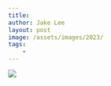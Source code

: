 ```yaml
---
title: 
author: Jake Lee
layout: post
image: /assets/images/2023/
tags:
    - 
---
```


[![](/assets/images/2023/example_thumbnail.png)](/assets/images/2023/example.png)
